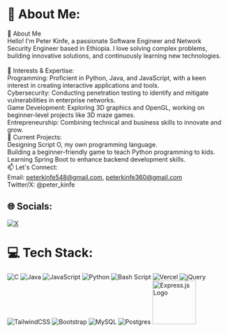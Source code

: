 # 💫 About Me:
👋 About Me<br>Hello! I'm Peter Kinfe, a passionate Software Engineer and Network Security Engineer based in Ethiopia. I love solving complex problems, building innovative solutions, and continuously learning new technologies.<br><br>🌟 Interests & Expertise:<br>Programming: Proficient in Python, Java, and JavaScript, with a keen interest in creating interactive applications and tools.<br>Cybersecurity: Conducting penetration testing to identify and mitigate vulnerabilities in enterprise networks.<br>Game Development: Exploring 3D graphics and OpenGL, working on beginner-level projects like 3D maze games.<br>Entrepreneurship: Combining technical and business skills to innovate and grow.<br>🚀 Current Projects:<br>Designing Script O, my own programming language.<br>Building a beginner-friendly game to teach Python programming to kids.<br>Learning Spring Boot to enhance backend development skills.<br>📫 Let's Connect:<br>Email: peterkinfe548@gmail.com, peterkinfe360@gmail.com <br>Twitter/X: @peter_kinfe


## 🌐 Socials:
[![X](https://img.shields.io/badge/X-black.svg?logo=X&logoColor=white)](https://x.com/@peter_kinfe) 

# 💻 Tech Stack:
![C](https://img.shields.io/badge/c-%2300599C.svg?style=for-the-badge&logo=c&logoColor=white) ![Java](https://img.shields.io/badge/java-%23ED8B00.svg?style=for-the-badge&logo=openjdk&logoColor=white) ![JavaScript](https://img.shields.io/badge/javascript-%23323330.svg?style=for-the-badge&logo=javascript&logoColor=%23F7DF1E) ![Python](https://img.shields.io/badge/python-3670A0?style=for-the-badge&logo=python&logoColor=ffdd54) ![Bash Script](https://img.shields.io/badge/bash_script-%23121011.svg?style=for-the-badge&logo=gnu-bash&logoColor=white) ![Vercel](https://img.shields.io/badge/vercel-%23000000.svg?style=for-the-badge&logo=vercel&logoColor=white) ![jQuery](https://img.shields.io/badge/jquery-%230769AD.svg?style=for-the-badge&logo=jquery&logoColor=white) ![TailwindCSS](https://img.shields.io/badge/tailwindcss-%2338B2AC.svg?style=for-the-badge&logo=tailwind-css&logoColor=white) ![Bootstrap](https://img.shields.io/badge/bootstrap-%238511FA.svg?style=for-the-badge&logo=bootstrap&logoColor=white) ![MySQL](https://img.shields.io/badge/mysql-4479A1.svg?style=for-the-badge&logo=mysql&logoColor=white) ![Postgres](https://img.shields.io/badge/postgres-%23316192.svg?style=for-the-badge&logo=postgresql&logoColor=white) <img src="https://upload.wikimedia.org/wikipedia/commons/6/64/Expressjs.png" alt="Express.js Logo" width="100">

